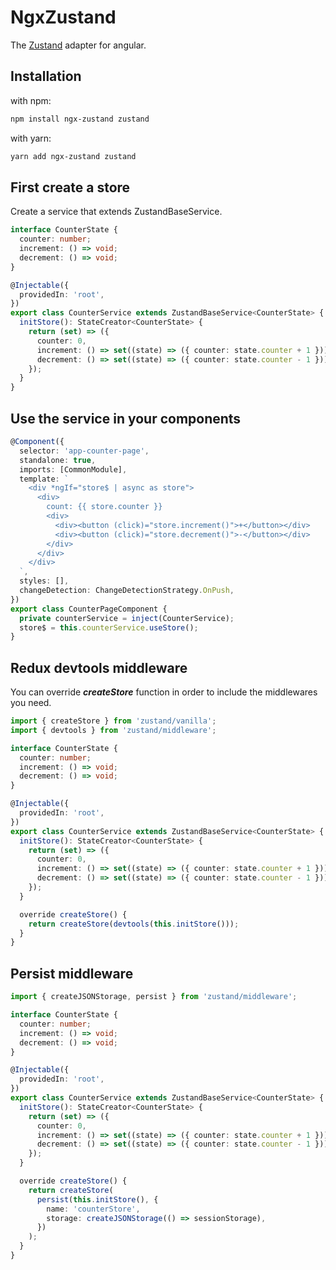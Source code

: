 # NgxZustand

The [Zustand](https://github.com/pmndrs/zustand) adapter for angular.

## Installation

with npm:

```sh
npm install ngx-zustand zustand
```

with yarn:

```sh
yarn add ngx-zustand zustand
```

## First create a store

Create a service that extends ZustandBaseService.

```ts
interface CounterState {
  counter: number;
  increment: () => void;
  decrement: () => void;
}

@Injectable({
  providedIn: 'root',
})
export class CounterService extends ZustandBaseService<CounterState> {
  initStore(): StateCreator<CounterState> {
    return (set) => ({
      counter: 0,
      increment: () => set((state) => ({ counter: state.counter + 1 })),
      decrement: () => set((state) => ({ counter: state.counter - 1 })),
    });
  }
}
```

## Use the service in your components

```ts
@Component({
  selector: 'app-counter-page',
  standalone: true,
  imports: [CommonModule],
  template: `
    <div *ngIf="store$ | async as store">
      <div>
        count: {{ store.counter }}
        <div>
          <div><button (click)="store.increment()">+</button></div>
          <div><button (click)="store.decrement()">-</button></div>
        </div>
      </div>
    </div>
  `,
  styles: [],
  changeDetection: ChangeDetectionStrategy.OnPush,
})
export class CounterPageComponent {
  private counterService = inject(CounterService);
  store$ = this.counterService.useStore();
}
```

## Redux devtools middleware

You can override **_createStore_** function in order to include the middlewares you need.

```ts
import { createStore } from 'zustand/vanilla';
import { devtools } from 'zustand/middleware';

interface CounterState {
  counter: number;
  increment: () => void;
  decrement: () => void;
}

@Injectable({
  providedIn: 'root',
})
export class CounterService extends ZustandBaseService<CounterState> {
  initStore(): StateCreator<CounterState> {
    return (set) => ({
      counter: 0,
      increment: () => set((state) => ({ counter: state.counter + 1 })),
      decrement: () => set((state) => ({ counter: state.counter - 1 })),
    });
  }

  override createStore() {
    return createStore(devtools(this.initStore()));
  }
}
```

## Persist middleware

```ts
import { createJSONStorage, persist } from 'zustand/middleware';

interface CounterState {
  counter: number;
  increment: () => void;
  decrement: () => void;
}

@Injectable({
  providedIn: 'root',
})
export class CounterService extends ZustandBaseService<CounterState> {
  initStore(): StateCreator<CounterState> {
    return (set) => ({
      counter: 0,
      increment: () => set((state) => ({ counter: state.counter + 1 })),
      decrement: () => set((state) => ({ counter: state.counter - 1 })),
    });
  }

  override createStore() {
    return createStore(
      persist(this.initStore(), {
        name: 'counterStore',
        storage: createJSONStorage(() => sessionStorage),
      })
    );
  }
}
```
